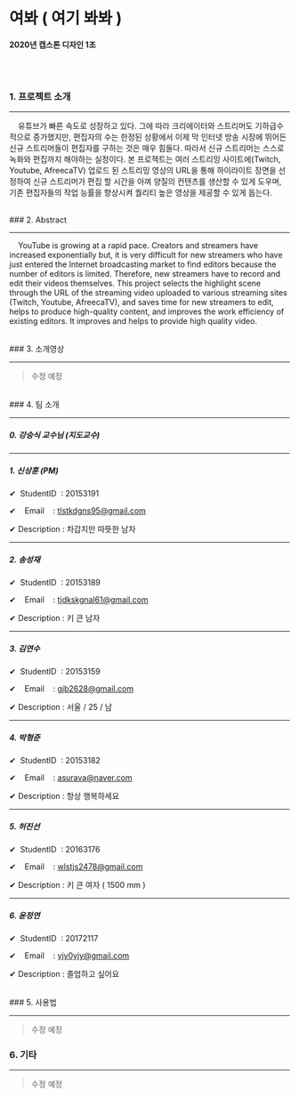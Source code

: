 # 여봐 ( 여기 봐봐 )

**2020년 캡스톤 디자인 1조**


<br/><br/>
### 1. 프로젝트 소개

------


&nbsp;&nbsp;&nbsp;&nbsp;유튜브가 빠른 속도로 성장하고 있다. 그에 따라 크리에이터와 스트리머도 기하급수적으로 증가했지만, 편집자의 수는 한정된 상황에서 이제 막 인터넷 방송 시장에 뛰어든 신규 스트리머들이 편집자를 구하는 것은 매우 힘들다. 따라서 신규 스트리머는 스스로 녹화와 편집까지 해야하는 실정이다. 본 프로젝트는 여러 스트리밍 사이트에(Twitch, Youtube, AfreecaTV) 업로드 된 스트리밍 영상의 URL을 통해 하이라이트 장면을 선정하여 신규 스트리머가 편집 할 시간을 아껴 양질의 컨텐츠를 생산할 수 있게 도우며, 기존 편집자들의 작업 능률을 향상시켜 퀄리티 높은 영상을 제공할 수 있게 돕는다.


<br/>
### 2. Abstract

------

&nbsp;&nbsp;&nbsp;&nbsp;YouTube is growing at a rapid pace. Creators and streamers have increased exponentially but, it is very difficult for new streamers who have just entered the Internet broadcasting market to find editors because the number of editors is limited. Therefore, new streamers have to record and edit their videos themselves. This project selects the highlight scene through the URL of the streaming video uploaded to various streaming sites (Twitch, Youtube, AfreecaTV), and saves time for new streamers to edit, helps to produce high-quality content, and improves the work efficiency of existing editors. It improves and helps to provide high quality video.


<br/>
### 3. 소개영상

------

> 수정 예정


<br/>
### 4. 팀 소개

------

##### 0. **강승식 교수님** (지도교수)

---

##### 1. **신상훈** (PM)

&#10004; &nbsp;StudentID&nbsp; : 20153191

&#10004; &nbsp;&nbsp;&nbsp;Email&nbsp;&nbsp;&nbsp; : tlstkdgns95@gmail.com

&#10004; Description : 차갑지만 따뜻한 남자

---

##### 2. **송성재**

&#10004; &nbsp;StudentID&nbsp; : 20153189

&#10004; &nbsp;&nbsp;&nbsp;Email&nbsp;&nbsp;&nbsp; : tjdkskgnal61@gmail.com

&#10004; Description : 키 큰 남자

---

##### 3. **김연수**

&#10004; &nbsp;StudentID&nbsp; : 20153159

&#10004; &nbsp;&nbsp;&nbsp;Email&nbsp;&nbsp;&nbsp; : gjb2628@gmail.com

&#10004; Description : 서울 / 25 / 남

---

##### 4. **박형준**

&#10004; &nbsp;StudentID&nbsp; : 20153182

&#10004; &nbsp;&nbsp;&nbsp;Email&nbsp;&nbsp;&nbsp; : asurava@naver.com 

&#10004; Description : 항상 행복하세요

---

##### 5. **허진선**

&#10004; &nbsp;StudentID&nbsp; : 20163176

&#10004; &nbsp;&nbsp;&nbsp;Email&nbsp;&nbsp;&nbsp; : wlstjs2478@gmail.com

&#10004; Description : 키 큰 여자 ( 1500 mm ) 

---

##### 6. **윤정연**

&#10004; &nbsp;StudentID&nbsp; : 20172117

&#10004; &nbsp;&nbsp;&nbsp;Email&nbsp;&nbsp;&nbsp; : yjy0yjy@gmail.com

&#10004; Description : 졸업하고 싶어요

<br/>
### 5. 사용법

------

> 수정 예정


### 6. 기타

------

> 수정 예정